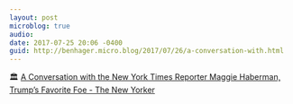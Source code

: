 ```yaml
---
layout: post
microblog: true
audio: 
date: 2017-07-25 20:06 -0400
guid: http://benhager.micro.blog/2017/07/26/a-conversation-with.html
---
```

🏛 [A Conversation with the New York Times Reporter Maggie Haberman, Trump’s Favorite Foe - The New Yorker](http://www.newyorker.com/news/news-desk/a-conversation-with-maggie-haberman-trumps-favorite-foe)
